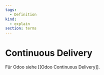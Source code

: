 ```yaml
---
tags:
  - Definition
kind:
  - explain
section: terms
---
```

# Continuous Delivery

Für Odoo siehe [[Odoo Continuous Delivery]].